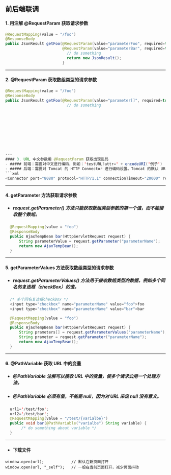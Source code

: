 ## 前后端联调

#### 1. 用注解 @RequestParam 获取请求参数
  ```java
  @RequestMapping(value = "/foo")
  @ResponseBody
  public JsonResult getFoo(@RequestParam(value="parameterFoo", required=true) String parameterFoo,
                           @RequestParam(value="parameterBar", required=true) Integer parameterBar) throws IOException {
                             // do something
                             return new JsonResult();
                           }
  ```





---
#### 2. @RequestParam 获取数组类型的请求参数
  ```java
  @RequestMapping(value = "/foo")
  @ResponseBody
  public JsonResult getFoo(@RequestParam(value="parameter[]", required=true) List<String> parameter) throws IOException {
                             // do something










---
#### 3. URL 中文参数用 @RequestParam 获取出现乱码
  - ##### 前端：需要对中文进行编码，例如：'testURL?attr=' + encodeURI('例子')
  - ##### 后端：需要对 Tomcat 的 HTTP Connector 进行编码设置。Tomcat 的默认 URIEncoding 是 "ISO-8859-1"，需要为 "UTF-8"。
  ```xml
  <Connector port="8080" protocol="HTTP/1.1" connectionTimeout="20000" redirectPort="8443" URIEncoding="UTF-8"/>
  ```







---
#### 4. getParameter 方法获取请求参数
  - ##### request.getParameter() 方法只能获取数组类型参数的第一个值，而不能接收整个数组。
  ```java
    @RequestMapping(value = "foo")
    @ResponseBody
    public AjaxTempBean bar(HttpServletRequest request) {
        String parameterValue = request.getParameter("parameterName");
        return new AjaxTempBean();
    }
  ```







---
#### 5. getParameterValues 方法获取数组类型的请求参数
  - ##### request.getParameterValues() 方法用于接收数组类型的数据，例如多个同名的复选框（checkBox）的值。
  ```java
    /* 多个同名复选框checkBox */
    <input type="checkbox" name="parameterName" value="foo">foo
    <input type="checkbox" name="parameterName" value="bar">bar

    @RequestMapping(value = "foo")
    @ResponseBody
    public AjaxTempBean bar(HttpServletRequest request) {
        String prameters[] = request.getParameterValues("parameterName");   ==> ["foo", "bar"]
        String prameter = request.getParameter("parameterName");            ==> "foo"
        return new AjaxTempBean();
    }
  ```



---
#### 6. @PathVariable 获取 URL 中的变量
- ##### @PathVariable 注解可以接收 URL 中的变量，使多个请求公用一个处理方法。
- ##### @PathVariable 必须有值，不能是 null，因为对 URL 来说 null 没有意义。
```java
  url1='/test/foo';
  url2='/test/bar';
  @RequestMapping(value = "/test/{varialbe}")
  public void bar(@PathVariable("varialbe") String variable) {
       /* do something about variable */
  }
```  




---
- #### 下载文件
```
window.open(url);            // 默认在新页面打开
window.open(url, "_self");   // 一般在当前页面打开，减少页面抖动
```
